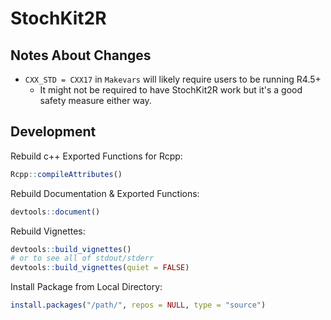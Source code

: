 # StochKit2R

## Notes About Changes

- `CXX_STD = CXX17` in `Makevars` will likely require users to be running R4.5+
  - It might not be required to have StochKit2R work but it's a good safety
    measure either way.

## Development

Rebuild c++ Exported Functions for Rcpp:

```r
Rcpp::compileAttributes()
```

Rebuild Documentation & Exported Functions:

```r
devtools::document()
```

Rebuild Vignettes:

```r
devtools::build_vignettes()
# or to see all of stdout/stderr
devtools::build_vignettes(quiet = FALSE)
```

Install Package from Local Directory:

```r
install.packages("/path/", repos = NULL, type = "source")
```
